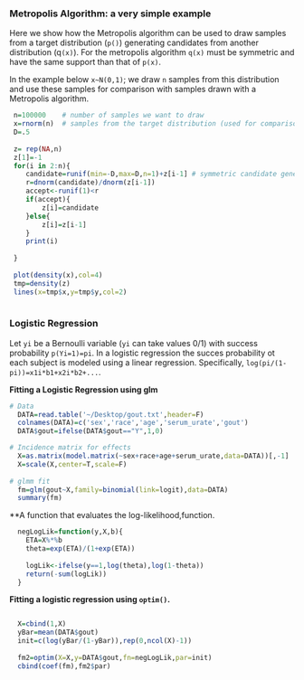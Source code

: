 

### Metropolis Algorithm: a very simple example


Here we show how the Metropolis algorithm can be used to draw samples from a target distribution (`p()`) generating candidates 
from another distribution (q`(x)`). For the metropolis algorithm `q(x)` must be symmetric and have the same support than that of `p(x)`.

In the example below `x~N(0,1)`; we draw `n` samples from this distribution and use these samples for comparison with samples drawn
with a Metropolis algorithm.

```r
 n=100000    # number of samples we want to draw
 x=rnorm(n)  # samples from the target distribution (used for comparison only).
 D=.5
 
 z= rep(NA,n) 
 z[1]=-1
 for(i in 2:n){
 	candidate=runif(min=-D,max=D,n=1)+z[i-1] # symmetric candidate generator
 	r=dnorm(candidate)/dnorm(z[i-1])
 	accept<-runif(1)<r
 	if(accept){
 		z[i]=candidate
 	}else{
 		z[i]=z[i-1]
 	}
 	print(i)
 	
 }
 
 plot(density(x),col=4)
 tmp=density(z)
 lines(x=tmp$x,y=tmp$y,col=2)
 
```


### Logistic Regression

Let `yi` be a Bernoulli variable (`yi` can take values 0/1) with success probability `p(Yi=1)=pi`.
In a logistic regression the succes probability ot each subject is modeled using a linear regression. Specifically,
`log(pi/(1-pi))=x1i*b1+x2i*b2+...`.


**Fitting a Logistic Regression using glm**

```r	
# Data
  DATA=read.table('~/Desktop/gout.txt',header=F)
  colnames(DATA)=c('sex','race','age','serum_urate','gout')
  DATA$gout=ifelse(DATA$gout=="Y",1,0)

# Incidence matrix for effects
  X=as.matrix(model.matrix(~sex+race+age+serum_urate,data=DATA))[,-1]
  X=scale(X,center=T,scale=F)
  
# glmm fit
  fm=glm(gout~X,family=binomial(link=logit),data=DATA)
  summary(fm)

```
**A function that evaluates the log-likelihood,function.

```r
  negLogLik=function(y,X,b){
  	ETA=X%*%b
  	theta=exp(ETA)/(1+exp(ETA))
  	
  	logLik<-ifelse(y==1,log(theta),log(1-theta))
  	return(-sum(logLik))
  }
```  
  
**Fitting a logistic regression using `optim()`.**

```r

  X=cbind(1,X)
  yBar=mean(DATA$gout)
  init=c(log(yBar/(1-yBar)),rep(0,ncol(X)-1))  
  
  fm2=optim(X=X,y=DATA$gout,fn=negLogLik,par=init)
  cbind(coef(fm),fm2$par)
  
```



